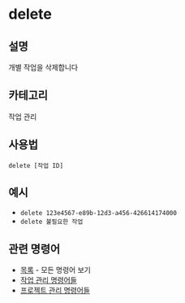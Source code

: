# delete

## 설명
개별 작업을 삭제합니다

## 카테고리
작업 관리

## 사용법
```
delete [작업 ID]
```

## 예시
- `delete 123e4567-e89b-12d3-a456-426614174000`
- `delete 불필요한 작업`

## 관련 명령어
- [목록](list.md) - 모든 명령어 보기
- [작업 관리 명령어들](../task-management.md)
- [프로젝트 관리 명령어들](../project-management.md)

